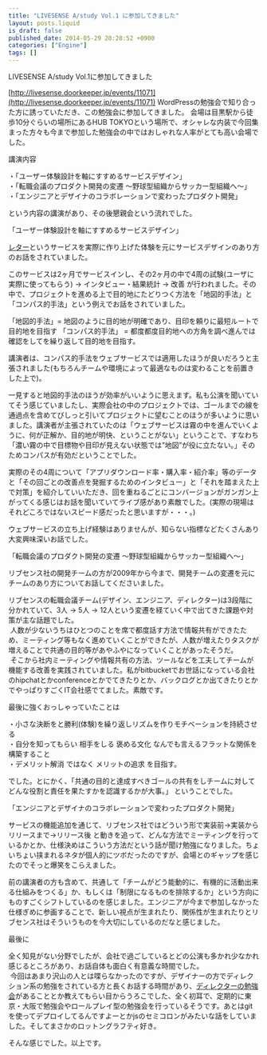 ```yaml
---
title: "LIVESENSE A/study Vol.1 に参加してきました"
layout: posts.liquid
is_draft: false
published_date: 2014-05-29 20:28:52 +0900
categories: ["Engine"]
tags: []
---
```


LIVESENSE A/study Vol.1に参加してきました

[http://livesense.doorkeeper.jp/events/11071](http://livesense.doorkeeper.jp/events/11071) WordPressの勉強会で知り合った方に誘っていただき、この勉強会に参加してきました。 会場は目黒駅から徒歩10分ぐらいの場所にあるHUB TOKYOという場所で、オシャレな内装で今回集まった方々も今まで参加した勉強会の中ではおしゃれな人率がとても高い会場でした。

講演内容

・「ユーザー体験設計を軸にすすめるサービスデザイン」&nbsp;  
・「転職会議のプロダクト開発の変遷 〜野球型組織からサッカー型組織へ〜」&nbsp;  
・「エンジニアとデザイナのコラボレーションで変わったプロダクト開発」

という内容の講演があり、その後懇親会という流れでした。

「ユーザー体験設計を軸にすすめるサービスデザイン」

[レター](http://lttr.jp)というサービスを実際に作り上げた体験を元にサービスデザインのあり方のお話をされていました。

このサービスは2ヶ月でサービスインし、その2ヶ月の中で4周の試験(ユーザに実際に使ってもらう) → インタビュー・結果統計 → 改善 が行われました。その中で、プロジェクトを進める上で目的地にたどりつく方法を「地図的手法」と「コンパス的手法」という例えでお話をされていました。

「地図的手法」= 地図のように目的地が明確であり、目印を頼りに最短ルートで目的地を目指す 「コンパス的手法」 = 都度都度目的地への方角を調べ進んでは確認をしてを繰り返して目的地を目指す。

講演者は、コンパス的手法をウェブサービスでは適用したほうが良いだろうと主張されました(もちろんチームや環境によって最適なものは変わることを前置きした上で)。

一見すると地図的手法のほうが効率がいいように思えます。私も公演を聞いていてそう感じていましたし、実際会社の中のプロジェクトでは、ゴールまでの線を通過点を含めてびしっと引いてプロジェクトに望むことのほうが多いように思いました。講演者が主張されていたのは「ウェブサービスは霧の中を進んでいくように、何が正解か、目的地が明快、ということがない」ということで、すなわち「濃い霧の中で目標物や目印が見えない状態では”地図”が役に立たない。」そのためコンパスが有効だということでした。

実際のその4周について「アプリダウンロード率・購入率・紹介率」等のデータと「その回ごとの改善点を発掘するためのインタビュー」と「それを踏まえた上で対策」を紹介していいただき、回を重ねるごとにコンバージョンがガンガン上がってくる感じはお話を聞いていてライブ感があり素敵でした。(実際の現場はそれどころではないスピード感だったと思いますが・・・。)

ウェブサービスの立ち上げ経験はありませんが、知らない指標などたくさんあり大変興味深いお話でした。

「転職会議のプロダクト開発の変遷 〜野球型組織からサッカー型組織へ〜」

リブセンス社の開発チームの方が2009年から今まで、開発チームの変遷を元にチームのあり方についてお話してくださいました。

リブセンスの転職会議チーム(デザイン、エンジニア、ディレクター)は3段階に分かれていて、3人 → 5人 → 12人という変遷を経ていく中で出てきた課題や対策が主な話題でした。  
&nbsp;人数が少ないうちはひとつのことを席で都度話す方法で情報共有ができたため、ミーティング等もなく進めていくことができたが、人数が増えたりタスクが増えることで共通の目的等があやふやになっていくことがあったそうだ。  
&nbsp;そこから社内ミーティングや情報共有の方法、ツールなどを工夫してチームが機能する改善を実践されていました。私がbitbucketでお世話になっている会社のhipchatとかconferenceとかでてきたりとか、バックログとか出てきたりとかでやっぱりすごくIT会社感でてました。素敵です。

最後に強くおっしゃっていたことは

・小さな決断をと勝利(体験)を繰り返しリズムを作りモチベーションを持続させる  
・自分を知ってもらい 相手をしる 褒める文化 なんでも言えるフラットな関係を構築すること&nbsp;  
・デメリット解消 ではなく メリットの追求 を目指す。

でした。とにかく、「共通の目的と達成すべきゴールの共有をしチームに対してどんな役割と責任を果たすかを認識するかが大事。」 ということでした。

「エンジニアとデザイナのコラボレーションで変わったプロダクト開発」

サービスの機能追加を通じて、リブセンス社ではどういう形で実装前→実装からリリースまで→リリース後 と動きを追って、どんな方法でミーティングを行っているかとか、仕様決めはこういう方法だという話が聞け勉強になりました。ちょいちょい挟まれるネタが個人的にツボだったのですが、会場とのギャップを感じたのでそっと爆笑をこらえました。

前の講演者の方も含めて、共通して「チームがどう能動的に、有機的に活動出来る仕組みをつくる」か、もしくは「制限になるものを排除するか」という方向にものすごくシフトしているのを感じました。エンジニアが今まで参加しなかった仕様ぎめに参画することで、新しい視点が生まれたり、関係性が生まれたりとリブセンス社はそういうものを今大切にしているのだなと感じました。

最後に

全く知見がない分野でしたが、会社で過ごしているとどの公演も多かれ少なかれ感じるところがあり、お話自体も面白く有意義な時間でした。  
&nbsp;今回はあまり沢山の人とは喋らなかったのですが、デザイナーの方でディレクション系の勉強をされている方と長くお話する時間があり、[ディレクターの勉強会](http://www.direkyo.com)があることとか教えてもらい目からうろこでした、全く初耳で、定期的に東京・大阪で勉強会やロールプレイ型の勉強会を行っているそうです。あとはgitを使ってデプロイしてるんですよーとかjsのセミコロンがみたいな話をしていました。そしてまさかのロットングラフティ好き。

そんな感じでした。以上です。


